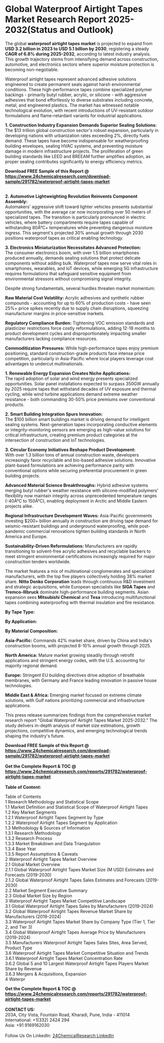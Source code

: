 <h1>Global Waterproof Airtight Tapes Market Research Report 2025-2032(Status and Outlook)</h1><p>The global <strong>waterproof airtight tapes market</strong> is projected to expand from <strong>USD 3.2 billion in 2023 to USD 5.1 billion by 2030</strong>, registering a steady <strong>CAGR of 6.8% during 2025-2032</strong>, according to latest industry analysis. This growth trajectory stems from intensifying demand across construction, automotive, and electronics sectors where superior moisture protection is becoming non-negotiable.</p><p>Waterproof airtight tapes represent advanced adhesive solutions engineered to create permanent seals against harsh environmental conditions. These high-performance tapes combine specialized polymer backings - primarily butyl rubber, acrylic, or silicone - with aggressive adhesives that bond effortlessly to diverse substrates including concrete, metal, and engineered plastics. The market has witnessed notable technological evolution, with recent introductions of UV-resistant outdoor formulations and flame-retardant variants for industrial applications.</p><p><strong>1. Construction Industry Expansion Demands Superior Sealing Solutions:</strong><br>
The $13 trillion global construction sector's robust expansion, particularly in developing nations with urbanization rates exceeding 2%, directly fuels demand. These tapes have become indispensable for weatherproofing building envelopes, sealing HVAC systems, and preventing moisture damage in modern infrastructure projects. The proliferation of green building standards like LEED and BREEAM further amplifies adoption, as proper sealing contributes significantly to energy efficiency metrics.</p><div><b>Download FREE Sample of this Report @ 
            <a href="https://www.24chemicalresearch.com/download-sample/291782/waterproof-airtight-tapes-market">
            https://www.24chemicalresearch.com/download-sample/291782/waterproof-airtight-tapes-market</a></b></div><br><p><strong>2. Automotive Lightweighting Revolution Reinvents Component Assembly:</strong><br>
Automakers' aggressive shift toward lighter vehicles presents substantial opportunities, with the average car now incorporating over 50 meters of specialized tapes. The transition is particularly pronounced in electric vehicles, where battery compartments require tapes capable of withstanding 80Â°C+ temperatures while preventing dangerous moisture ingress. This segment's projected 30% annual growth through 2030 positions waterproof tapes as critical enabling technology.</p><p><strong>3. Electronics Miniaturization Necessitates Advanced Protection:</strong><br>
The consumer electronics boom, with over 1.5 billion smartphones produced annually, demands sealing solutions that protect delicate components without adding bulk. Waterproof tapes now serve vital roles in smartphones, wearables, and IoT devices, while emerging 5G infrastructure requires formulations that safeguard sensitive equipment from environmental stressors without compromising signal integrity.</p><p>Despite strong fundamentals, several hurdles threaten market momentum:</p><p><strong>Raw Material Cost Volatility:</strong> Acrylic adhesives and synthetic rubber compounds - accounting for up to 60% of production costs - have seen 25%+ price spikes recently due to supply chain disruptions, squeezing manufacturer margins in price-sensitive markets.</p><p><strong>Regulatory Compliance Burden:</strong> Tightening VOC emission standards and plasticizer restrictions force costly reformulations, adding 12-18 months to product development cycles and disproportionately impacting smaller manufacturers lacking compliance resources.</p><p><strong>Commoditization Pressures:</strong> While high-performance tapes enjoy premium positioning, standard construction-grade products face intense price competition, particularly in Asia-Pacific where local players leverage cost advantages to undercut multinationals.</p><p><strong>1. Renewable Energy Expansion Creates Niche Applications:</strong><br>
The rapid adoption of solar and wind energy presents specialized opportunities. Solar panel installations expected to surpass 350GW annually by 2025 require tapes that withstand decades of UV exposure and thermal cycling, while wind turbine applications demand extreme weather resistance - both commanding 30-50% price premiums over conventional products.</p><p><strong>2. Smart Building Integration Spurs Innovation:</strong><br>
The $100 billion smart buildings market is driving demand for intelligent sealing systems. Next-generation tapes incorporating conductive elements or integrity-monitoring sensors are emerging as high-value solutions for critical infrastructure, creating premium product categories at the intersection of construction and IoT technologies.</p><p><strong>3. Circular Economy Initiatives Reshape Product Development:</strong><br>
With over 1.3 billion tons of annual construction waste, developers increasingly favor recyclable and bio-based adhesive solutions. Innovative plant-based formulations are achieving performance parity with conventional options while securing preferential procurement in green building projects.</p><p><strong>Advanced Material Science Breakthroughs:</strong> Hybrid adhesive systems merging butyl rubber's weather resistance with silicone-modified polymers' flexibility now maintain integrity across unprecedented temperature ranges (-40Â°C to 150Â°C), enabling deployment in Arctic and Middle Eastern projects alike.</p><p><strong>Regional Infrastructure Development Waves:</strong> Asia-Pacific governments investing $200+ billion annually in construction are driving tape demand for seismic-resistant buildings and underground waterproofing, while post-pandemic commercial renovations tighten building standards in North America and Europe.</p><p><strong>Sustainability-Driven Reformulations:</strong> Manufacturers are rapidly transitioning to solvent-free acrylic adhesives and recyclable backers to meet stringent environmental certifications increasingly required for major construction tenders worldwide.</p><p>The market features a mix of multinational conglomerates and specialized manufacturers, with the top five players collectively holding 38% market share. <strong>Nitto Denko Corporation</strong> leads through continuous R&amp;D investment and strategic acquisitions, while European specialists like <strong>SIGA Tapes</strong> and <strong>Tremco-Illbruck</strong> dominate high-performance building segments. Asian expansion sees <strong>Mitsubishi Chemical</strong> and <strong>Tesa</strong> introducing multifunctional tapes combining waterproofing with thermal insulation and fire resistance.</p><p><strong>By Tape Type:</strong></p><p><strong>By Application:</strong></p><p><strong>By Material Composition:</strong></p><p><strong>Asia-Pacific:</strong> Commands 42% market share, driven by China and India's construction booms, with projected 8-10% annual growth through 2025.</p><p><strong>North America:</strong> Mature market growing steadily through retrofit applications and stringent energy codes, with the U.S. accounting for majority regional demand.</p><p><strong>Europe:</strong> Stringent EU building directives drive adoption of breathable membranes, with Germany and France leading innovation in passive house technologies.</p><p><strong>Middle East &amp; Africa:</strong> Emerging market focused on extreme climate solutions, with Gulf nations prioritizing commercial and infrastructure applications.</p><p>This press release summarizes findings from the comprehensive market research report "Global Waterproof Airtight Tapes Market 2025-2032." The study delivers in-depth analysis of market size estimations, growth projections, competitive dynamics, and emerging technological trends shaping the industry's future.</p><div><b>Download FREE Sample of this Report @ 
            <a href="https://www.24chemicalresearch.com/download-sample/291782/waterproof-airtight-tapes-market">
            https://www.24chemicalresearch.com/download-sample/291782/waterproof-airtight-tapes-market</a></b></div><br><div><b>Get the Complete Report & TOC @ 
            <a href="https://www.24chemicalresearch.com/reports/291782/waterproof-airtight-tapes-market">
            https://www.24chemicalresearch.com/reports/291782/waterproof-airtight-tapes-market</a></b></div><br>
            <b>Table of Content:</b><p>Table of Contents<br />
1 Research Methodology and Statistical Scope<br />
1.1 Market Definition and Statistical Scope of Waterproof Airtight Tapes<br />
1.2 Key Market Segments<br />
1.2.1 Waterproof Airtight Tapes Segment by Type<br />
1.2.2 Waterproof Airtight Tapes Segment by Application<br />
1.3 Methodology & Sources of Information<br />
1.3.1 Research Methodology<br />
1.3.2 Research Process<br />
1.3.3 Market Breakdown and Data Triangulation<br />
1.3.4 Base Year<br />
1.3.5 Report Assumptions & Caveats<br />
2 Waterproof Airtight Tapes Market Overview<br />
2.1 Global Market Overview<br />
2.1.1 Global Waterproof Airtight Tapes Market Size (M USD) Estimates and Forecasts (2019-2030)<br />
2.1.2 Global Waterproof Airtight Tapes Sales Estimates and Forecasts (2019-2030)<br />
2.2 Market Segment Executive Summary<br />
2.3 Global Market Size by Region<br />
3 Waterproof Airtight Tapes Market Competitive Landscape<br />
3.1 Global Waterproof Airtight Tapes Sales by Manufacturers (2019-2024)<br />
3.2 Global Waterproof Airtight Tapes Revenue Market Share by Manufacturers (2019-2024)<br />
3.3 Waterproof Airtight Tapes Market Share by Company Type (Tier 1, Tier 2, and Tier 3)<br />
3.4 Global Waterproof Airtight Tapes Average Price by Manufacturers (2019-2024)<br />
3.5 Manufacturers Waterproof Airtight Tapes Sales Sites, Area Served, Product Type<br />
3.6 Waterproof Airtight Tapes Market Competitive Situation and Trends<br />
3.6.1 Waterproof Airtight Tapes Market Concentration Rate<br />
3.6.2 Global 5 and 10 Largest Waterproof Airtight Tapes Players Market Share by Revenue<br />
3.6.3 Mergers & Acquisitions, Expansion<br />
4 Waterpr</p><div><b>Get the Complete Report & TOC @ 
            <a href="https://www.24chemicalresearch.com/reports/291782/waterproof-airtight-tapes-market">
            https://www.24chemicalresearch.com/reports/291782/waterproof-airtight-tapes-market</a></b></div><br><b>CONTACT US:</b><br>
            203A, City Vista, Fountain Road, Kharadi, Pune, India - 411014<br>
            International: +1(332) 2424 294<br>
            Asia: +91 9169162030 <br><br>
            Follow Us On LinkedIn: <a href="https://www.linkedin.com/company/24chemicalresearch/">24ChemicalResearch LinkedIn</a>